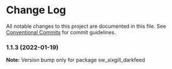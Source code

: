 # Change Log

All notable changes to this project are documented in this file.
See [Conventional Commits](https://conventionalcommits.org) for commit guidelines.

### 1.1.3 (2022-01-19)

**Note:** Version bump only for package sw_sixgill_darkfeed

